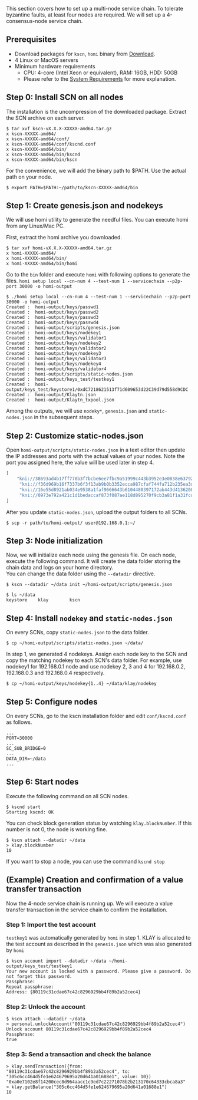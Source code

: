 This section covers how to set up a multi-node service chain. To tolerate byzantine faults, at least four nodes are required. We will set up a 4-consensus-node service chain.

## Prerequisites <a id="prerequisites"></a>
 - Download packages for `kscn`, `homi` binary from [Download](../../download/README.md).
 - 4 Linux or MacOS servers
 - Minimum hardware requirements
   - CPU: 4-core (Intel Xeon or equivalent), RAM: 16GB, HDD: 50GB
   - Please refer to the [System Requirements](../references/system-requirements.md) for more explanation.

## Step 0: Install SCN on all nodes <a id="install-scn"></a>
The installation is the uncompression of the downloaded package. Extract the SCN archive on each server.

```console
$ tar xvf kscn-vX.X.X-XXXXX-amd64.tar.gz 
x kscn-XXXXX-amd64/
x kscn-XXXXX-amd64/conf/
x kscn-XXXXX-amd64/conf/kscnd.conf
x kscn-XXXXX-amd64/bin/
x kscn-XXXXX-amd64/bin/kscnd
x kscn-XXXXX-amd64/bin/kscn
```

For the convenience, we will add the binary path to $PATH. Use the actual path on your node.
```console
$ export PATH=$PATH:~/path/to/kscn-XXXXX-amd64/bin
```

## Step 1: Create genesis.json and nodekeys <a id="step-1-create-genesis-json-and-a-key"></a>

We will use homi utility to generate the needful files. You can execute homi from any Linux/Mac PC.

First, extract the homi archive you downloaded.
```console
$ tar xvf homi-vX.X.X-XXXXX-amd64.tar.gz 
x homi-XXXXX-amd64/
x homi-XXXXX-amd64/bin/
x homi-XXXXX-amd64/bin/homi
```

Go to the `bin` folder and execute `homi` with following options to generate the files. `homi setup local --cn-num 4 --test-num 1 --servicechain --p2p-port 30000 -o homi-output`

```console
$ ./homi setup local --cn-num 4 --test-num 1 --servicechain --p2p-port 30000 -o homi-output
Created :  homi-output/keys/passwd1
Created :  homi-output/keys/passwd2
Created :  homi-output/keys/passwd3
Created :  homi-output/keys/passwd4
Created :  homi-output/scripts/genesis.json
Created :  homi-output/keys/nodekey1
Created :  homi-output/keys/validator1
Created :  homi-output/keys/nodekey2
Created :  homi-output/keys/validator2
Created :  homi-output/keys/nodekey3
Created :  homi-output/keys/validator3
Created :  homi-output/keys/nodekey4
Created :  homi-output/keys/validator4
Created :  homi-output/scripts/static-nodes.json
Created :  homi-output/keys_test/testkey1
Created :  homi-output/keys_test/keystore1/0xdC7218621513f71d609653d22C39d79d558d9CDC
Created :  homi-output/Klaytn.json
Created :  homi-output/Klaytn_txpool.json
```

Among the outputs, we will use `nodeky*`, `genesis.json` and `static-nodes.json` in the subsequent steps.


## Step 2: Customize static-nodes.json <a id="step-2-customize-static-nodes-json"></a>

Open `homi-output/scripts/static-nodes.json` in a text editor then update the IP addresses and ports with the actual values of your nodes. Note the port you assigned here, the value will be used later in step 4.

```json
[
    "kni://38693ad4b17ff778b3f7bcbe6ee7fbc9a51999c443b3952e3e0838e63792f358235ccbf97a1f787f78c2558315ee3709903837f160d222ab7c4061bd9af23153@192.168.0.1:30000?discport=0\u0026ntype=cn",
     "kni://f36d969b16f7337b6f3f13ab9b0b3352ecca987cfaf744fa712b235ea3d9e14ac4e3d53de5c76c91d9b957fdfec4f48b062ce90a98695248c61a822e82c1329b@192.168.0.2:30000?discport=0\u0026ntype=cn",
     "kni://16e55d8921ab034e9538a1faf9666643b6104480397172ab443d4136208e55f36a456d93da098e2163d013a7f049171a1cfaa8986dc361c76f8d9aa9c0ab2bec@192.168.0.3:30000?discport=0\u0026ntype=cn",
     "kni://0973e792a421c1d1bedaccaf873f087ae118d895270f9cb3a81f1a31fcd21d62fd0928b9b6e56badf3c0690f67b9c7036c329103b716e6dcf9b92a4619fbbd71@192.168.0.4:30000?discport=0\u0026ntype=cn"
]
```

After you update `static-nodes.json`, upload the output folders to all SCNs.

```console
$ scp -r path/to/homi-output/ user@192.168.0.1:~/ 
```

## Step 3: Node initialization <a id="step-3-node-initialization"></a>
Now, we will initialize each node using the genesis file. On each node, execute the following command. It will create the data folder storing the chain data and logs on your home directory.  
You can change the data folder using the `--datadir` directive.

```console
$ kscn --datadir ~/data init ~/homi-output/scripts/genesis.json

$ ls ~/data
keystore    klay        kscn
```


## Step 4: Install `nodekey` and `static-nodes.json` <a id="step-4-install-nodekey"></a>

On every SCNs, copy `static-nodes.json` to the data folder.
```console
$ cp ~/homi-output/scripts/static-nodes.json ~/data/
```

In step 1, we generated 4 nodekeys. Assign each node key to the SCN and copy the matching nodekey to each SCN's data folder. For example, use nodekey1 for 192.168.0.1 node and use nodekey 2, 3 and 4 for 192.168.0.2, 192.168.0.3 and 192.168.0.4 respectively.
```console
$ cp ~/homi-output/keys/nodekey{1..4} ~/data/klay/nodekey
```

## Step 5: Configure nodes <a id="step-5-configure-nodes"></a>

On every SCNs, go to the kscn installation folder and edit `conf/kscnd.conf` as follows.
```
...
PORT=30000
...
SC_SUB_BRIDGE=0
...
DATA_DIR=~/data
...
```

## Step 6: Start nodes <a id="step-6-start-nodes"></a>
Execute the following command on all SCN nodes.
```console
$ kscnd start
Starting kscnd: OK
```
You can check block generation status by watching `klay.blockNumber`. If this number is not 0, the node is working fine.
```console
$ kscn attach --datadir ~/data
> klay.blockNumber
10
```
If you want to stop a node, you can use the command `kscnd stop`

## (Example) Creation and confirmation of a value transfer transaction <a id="example-creation-and-confirmation-of-a-value-transfer-transaction"></a>
Now the 4-node service chain is running up. We will execute a value transfer transaction in the service chain to confirm the installation.

### Step 1: Import the test account <a id="step-1-import-the-test-account"></a>
`testkey1` was automatically generated by `homi` in step 1. KLAY is allocated to the test account as described in the `genesis.json` which was also generated by `homi`
```console
$ kscn account import --datadir ~/data ~/homi-output/keys_test/testkey1
Your new account is locked with a password. Please give a password. Do not forget this password.
Passphrase:
Repeat passphrase:
Address: {80119c31cdae67c42c8296929bb4f89b2a52cec4}
```

### Step 2: Unlock the account <a id="step-2-unlock-the-account"></a>
```console
$ kscn attach --datadir ~/data
> personal.unlockAccount("80119c31cdae67c42c8296929bb4f89b2a52cec4")
Unlock account 80119c31cdae67c42c8296929bb4f89b2a52cec4
Passphrase:
true
```

### Step 3: Send a transaction and check the balance <a id="step-3-send-a-transaction-and-check-the-balance"></a>
```console
> klay.sendTransaction({from: "80119c31cdae67c42c8296929bb4f89b2a52cec4", to: "305c6cc464d5fe1e624679695a20d641a01688e1", value: 10})
"0xa0e7102e8f14200cec8d964aacc1c9ed7c22271078b2b213170c64333cbca8a3"
> klay.getBalance("305c6cc464d5fe1e624679695a20d641a01688e1")
10
```
